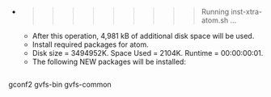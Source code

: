 * >>>>>>>>> Running inst-xtra-atom.sh ...
  * After this operation, 4,981 kB of additional disk space will be used.
  * Install required packages for atom.
  * Disk size = 3494952K. Space Used = 2104K. Runtime = 00:00:00:01.
  * The following NEW packages will be installed:
  ```bash
gconf2 gvfs-bin gvfs-common
  ```
